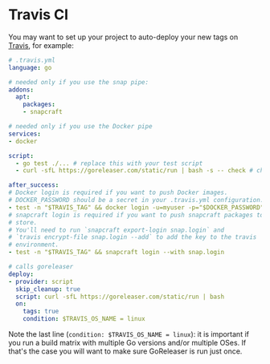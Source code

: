 # Travis CI

You may want to set up your project to auto-deploy your new tags on
[Travis](https://travis-ci.org), for example:

```yaml
# .travis.yml
language: go

# needed only if you use the snap pipe:
addons:
  apt:
    packages:
    - snapcraft

# needed only if you use the Docker pipe
services:
- docker

script:
  - go test ./... # replace this with your test script
  - curl -sfL https://goreleaser.com/static/run | bash -s -- check # check goreleaser config for deprecations

after_success:
# Docker login is required if you want to push Docker images.
# DOCKER_PASSWORD should be a secret in your .travis.yml configuration.
- test -n "$TRAVIS_TAG" && docker login -u=myuser -p="$DOCKER_PASSWORD"
# snapcraft login is required if you want to push snapcraft packages to the
# store.
# You'll need to run `snapcraft export-login snap.login` and
# `travis encrypt-file snap.login --add` to add the key to the travis
# environment.
- test -n "$TRAVIS_TAG" && snapcraft login --with snap.login

# calls goreleaser
deploy:
- provider: script
  skip_cleanup: true
  script: curl -sfL https://goreleaser.com/static/run | bash
  on:
    tags: true
    condition: $TRAVIS_OS_NAME = linux
```

Note the last line (`condition: $TRAVIS_OS_NAME = linux`): it is important
if you run a build matrix with multiple Go versions and/or multiple OSes. If
that's the case you will want to make sure GoReleaser is run just once.
